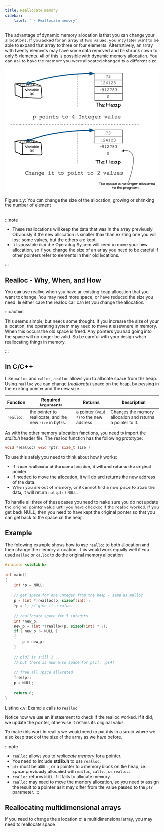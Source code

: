 ```yaml
---
title: Reallocate memory
sidebar:
    label: " - Reallocate memory"
---
```


The advantage of dynamic memory allocation is that you can change your allocations. If you asked for an array of two values, you may later want to be able to expand that array to three or four elements. Alternatively, an array with twenty elements may have some data removed and be shrunk down to only 5 elements. All of this is possible with dynamic memory allocation. You can ask to have the memory you were allocated changed to a different size.

<a id="FigureArraySizeChange"></a>

![Figure x.y: You can change the size of the allocation, growing or shrinking the number of element](./images/array-size-change.png "You can change the size of the allocation, growing or shrinking the number of element")
<div class="caption"><span class="caption-figure-nbr">Figure x.y: </span>You can change the size of the allocation, growing or shrinking the number of element</div><br/>

:::note

- These reallocations will keep the data that was in the array previously. Obviously if the new allocation is smaller than than existing one you will lose some values, but the others are kept. 
- It is possible that the Operating System will need to move your new allocation, so if you change the size of an array you need to be careful if other pointers refer to elements in their old locations.

:::

## Realloc - Why, When, and How

You can use realloc when you have an existing heap allocation that you want to change. You may need more space, or have reduced the size you need. In either case the realloc call can let you change the allocation.

:::caution

This seems simple, but needs some thought. If you increase the size of your allocation, the operating system may need to move it elsewhere in memory. When this occurs the old space is freed. Any pointers you had going into the space will no longer be valid. So be careful with your design when reallocating things in memory.

:::

## In C/C++

Like `malloc` and `calloc`, `realloc` allows you to allocate space from the heap. Using `realloc` you can change (*reallocate*) space on the heap, by passing in the existing pointer and the new size.

|**Function** | **Required Arguments** | **Returns** | **Description** |
|-----------|------------------------|-------|---------|
| `realloc` | the pointer to reallocate, and the new `size` in bytes. | a pointer (`void *`) to the new address | Changes the memory allocation and returns a pointer to it. |

As with the other memory allocation functions, you need to import the *stdlib.h* header file. The realloc function has the following prototype:

```cpp
void *realloc( void *ptr, size_t size )
```

To use this safely you need to think about how it works:

- If it can reallocate at the same location, it will and returns the original pointer.
- If needed to move the allocation, it will do and returns the new address of the data.
- When you are out of memory, or it cannot find a new place to store the data, it will return `nullptr` / `NULL`.

To handle all three of these cases you need to make sure you do not update the original pointer value until you have checked if the realloc worked. If you get back NULL, then you need to have kept the original pointer so that you can get back to the space on the heap.

## Example

The following example shows how to use `realloc` to both allocation and then change the memory allocation. This would work equally well if you used `malloc` or `calloc` to do the original memory allocation.

```c
#include <stdlib.h>

int main()
{
    int *p = NULL;

    // get space for one integer from the heap - same as malloc
    p = (int *)realloc(p, sizeof(int));
    *p = 1; // give it a value...

    // reallocate space for 5 integers
    int *new_p;
    new_p = (int *)realloc(p, sizeof(int) * 5);
    if ( new_p != NULL )
    {
        p = new_p;
    }

    // p[0] is still 1...
    // but there is now also space for p[1]...p[4]

    // free all space allocated
    free(p);
    p = NULL;

    return 0;
}
```
<div class="caption"><span class="caption-figure-nbr">Listing x.y: </span>Example calls to <code>realloc</code></div>

Notice how we use an if statement to check if the realloc worked. If it did, we update the pointer, otherwise it retains its original value.

To make this work in reality we would need to put this in a struct where we also keep track of the size of the array as we have before.

:::note

- `realloc` allows you to *reallocate memory* for a pointer.
- You need to include **stdlib.h** to use `realloc`.
- `ptr` must be a`NULL`, or a pointer to a memory block on the heap, i.e. space previously allocated with `malloc`, `calloc`, or `realloc`. 
- `realloc` returns `NULL` if it fails to allocate memory.
- `realloc` may need to move the memory allocation, so you need to assign the result to a pointer as it may differ from the value passed to the `ptr` parameter.
:::

<!-- TODO: add slider -->

## Reallocating multidimensional arrays

If you need to change the allocation of a multidimensional array, you may need to reallocate space 
